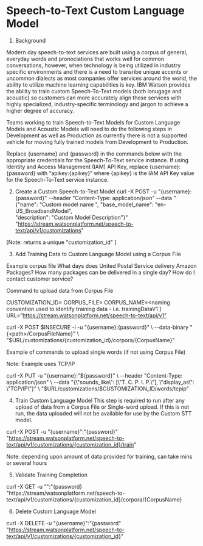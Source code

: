 # Speech-to-Text Custom Language Model
1.  Background

Modern day speech-to-text services are built using a corpus of general, everyday words and pronociations that works well for common conversations, however, when technology is being utilized in industry specific environments and there is a need to transribe unique accents or uncommon dialects as most companies offer services around the world, the ability to utilize machine learning capabilities is key.   IBM Watson provides the ability to train custom Speech-To-Text models (both lanugage and acoustic) so customers can more accurately align these services with highly specialized, industry-specific terminology and jargon to achieve a higher degree of accuracy.  


Teams working to train Speech-to-Text Models for Custom Language Models and Acoustic Models will need to do the following steps in Development as well as Production as currently there is not a supported vehicle for moving fully trained models from Development to Production.   

Replace {username} and {password} in the commands below with the appropriate credentials for the Speech-To-Text service instance.  If using Identity and Access Management (IAM) API Key, replace {username}:{password} with “apikey:{apikey}” where {apikey} is the IAM API Key value for the Speech-To-Text service instance.
    	

2.  Create a Custom Speech-to-Text Model
curl -X POST -u "{username}:{password}"
  --header "Content-Type: application/json"
  --data "{\"name\": \"Custom model name \",
    \"base_model_name\": \"en-US_BroadbandModel\", \
    \"description\": \"Custom Model Description\"}" \
  "https://stream.watsonplatform.net/speech-to-text/api/v1/customizations"

[Note:  returns a unique "customization_id" ]

3.  Add Training Data to Custom Language Model using a Corpus File

Example corpus file
  What days does United Postal Service delivery Amazon Packages?
  How many packages can be delivered in a single day?
  How do I contact customer service?
  
Command to upload data from Corpus File  

CUSTOMIZATION_ID=<customization id returned when creating custom model>
CORPUS_FILE=<text file containing training data>
CORPUS_NAME=<naming convention used to identify training data - i.e. trainingDataV1 ]
URL=”https://stream.watsonplatform.net/speech-to-text/api/v1” 
      


curl -X POST $INSECURE -i -u "{username}:{password}" \
  --data-binary "{<path>/CorpusFileName}" \
  "$URL/customizations/{customization_id}/corpora/{CorpusName}"

Example of commands to upload single words (if not using Corpus File)

Note:  Example uses TCP/IP 
 
 curl -X PUT  -u "{username}:"${password}" \
  --header "Content-Type: application/json" \
  --data "{\"sounds_like\": [\"T. C. P. I. P.\"], \"display_as\": \"TCP/IP\"}" \
  "$URL/customizations/$CUSTOMIZATION_ID/words/tcpip"
 
 
 4.  Train Custom Language Model
This step is required to run after any upload of data from a Corpus File or Single-word upload.  If this is not run, the data uploaded will not be available for use by the Custom STT model.
 
 curl -X POST -u "{username}":"{password}" \
  "https://stream.watsonplatform.net/speech-to-text/api/v1/customizations/{customization_id}/train"
  
  Note:  depending upon amount of data provided for training, can take mins or several hours


5.  Validate Training Completion

curl -X GET  -u "<username>":"{password} \
      "https://stream/watsonplatform.net/speech-to-text/api/v1/customizations/{customization_id}/corpora/{CorpusName}

6.  Delete Custom Language Model

curl -X DELETE  -u "{username}":"{password" \
  "https://stream.watsonplatform.net/speech-to-text/api/v1/customizations/{customization_id}"



  
  

